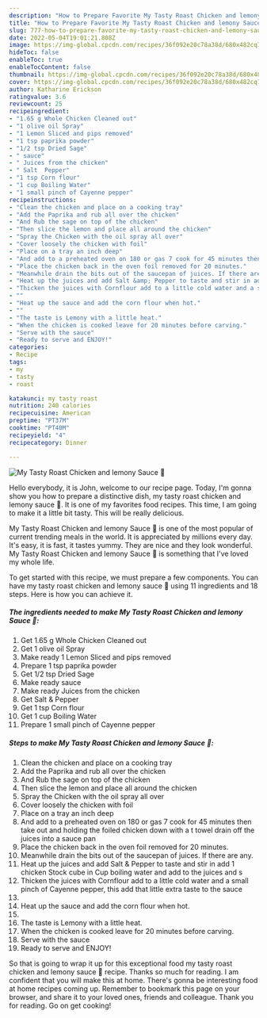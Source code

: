 ```yaml
---
description: "How to Prepare Favorite My Tasty Roast Chicken and lemony Sauce 💙"
title: "How to Prepare Favorite My Tasty Roast Chicken and lemony Sauce 💙"
slug: 777-how-to-prepare-favorite-my-tasty-roast-chicken-and-lemony-sauce
date: 2022-05-04T19:01:21.808Z
image: https://img-global.cpcdn.com/recipes/36f092e20c78a38d/680x482cq70/my-tasty-roast-chicken-and-lemony-sauce-recipe-main-photo.jpg
hideToc: false
enableToc: true
enableTocContent: false
thumbnail: https://img-global.cpcdn.com/recipes/36f092e20c78a38d/680x482cq70/my-tasty-roast-chicken-and-lemony-sauce-recipe-main-photo.jpg
cover: https://img-global.cpcdn.com/recipes/36f092e20c78a38d/680x482cq70/my-tasty-roast-chicken-and-lemony-sauce-recipe-main-photo.jpg
author: Katharine Erickson
ratingvalue: 3.6
reviewcount: 25
recipeingredient:
- "1.65 g Whole Chicken Cleaned out"
- "1 olive oil Spray"
- "1 Lemon Sliced and pips removed"
- "1 tsp paprika powder"
- "1/2 tsp Dried Sage"
- " sauce"
- " Juices from the chicken"
- " Salt  Pepper"
- "1 tsp Corn flour"
- "1 cup Boiling Water"
- "1 small pinch of Cayenne pepper"
recipeinstructions:
- "Clean the chicken and place on a cooking tray"
- "Add the Paprika and rub all over the chicken"
- "And Rub the sage on top of the chicken"
- "Then slice the lemon and place all around the chicken"
- "Spray the Chicken with the oil spray all over"
- "Cover loosely the chicken with foil"
- "Place on a tray an inch deep"
- "And add to a preheated oven on 180 or gas 7 cook for 45 minutes then take out and holding the foiled chicken down with a t towel drain off the juices into a sauce pan"
- "Place the chicken back in the oven foil removed for 20 minutes."
- "Meanwhile drain the bits out of the saucepan of juices. If there are any."
- "Heat up the juices and add Salt &amp; Pepper to taste and stir in add 1 chicken Stock cube in Cup boiling water and add to the juices and s"
- "Thicken the juices with Cornflour add to a little cold water and a small pinch of Cayenne pepper, this add that little extra taste to the sauce"
- ""
- "Heat up the sauce and add the corn flour when hot."
- ""
- "The taste is Lemony with a little heat."
- "When the chicken is cooked leave for 20 minutes before carving."
- "Serve with the sauce"
- "Ready to serve and ENJOY!"
categories:
- Recipe
tags:
- my
- tasty
- roast

katakunci: my tasty roast 
nutrition: 240 calories
recipecuisine: American
preptime: "PT37M"
cooktime: "PT40M"
recipeyield: "4"
recipecategory: Dinner

---
```



![My Tasty Roast Chicken and lemony Sauce 💙](https://img-global.cpcdn.com/recipes/36f092e20c78a38d/680x482cq70/my-tasty-roast-chicken-and-lemony-sauce-recipe-main-photo.jpg)

Hello everybody, it is John, welcome to our recipe page. Today, I'm gonna show you how to prepare a distinctive dish, my tasty roast chicken and lemony sauce 💙. It is one of my favorites food recipes. This time, I am going to make it a little bit tasty. This will be really delicious.



My Tasty Roast Chicken and lemony Sauce 💙 is one of the most popular of current trending meals in the world. It is appreciated by millions every day. It's easy, it is fast, it tastes yummy. They are nice and they look wonderful. My Tasty Roast Chicken and lemony Sauce 💙 is something that I've loved my whole life.


To get started with this recipe, we must prepare a few components. You can have my tasty roast chicken and lemony sauce 💙 using 11 ingredients and 18 steps. Here is how you can achieve it.

<!--inarticleads1-->

##### The ingredients needed to make My Tasty Roast Chicken and lemony Sauce 💙:

1. Get 1.65 g Whole Chicken Cleaned out
1. Get 1 olive oil Spray
1. Make ready 1 Lemon Sliced and pips removed
1. Prepare 1 tsp paprika powder
1. Get 1/2 tsp Dried Sage
1. Make ready  sauce
1. Make ready  Juices from the chicken
1. Get  Salt &amp; Pepper
1. Get 1 tsp Corn flour
1. Get 1 cup Boiling Water
1. Prepare 1 small pinch of Cayenne pepper




<!--inarticleads2-->

##### Steps to make My Tasty Roast Chicken and lemony Sauce 💙:

1. Clean the chicken and place on a cooking tray
1. Add the Paprika and rub all over the chicken
1. And Rub the sage on top of the chicken
1. Then slice the lemon and place all around the chicken
1. Spray the Chicken with the oil spray all over
1. Cover loosely the chicken with foil
1. Place on a tray an inch deep
1. And add to a preheated oven on 180 or gas 7 cook for 45 minutes then take out and holding the foiled chicken down with a t towel drain off the juices into a sauce pan
1. Place the chicken back in the oven foil removed for 20 minutes.
1. Meanwhile drain the bits out of the saucepan of juices. If there are any.
1. Heat up the juices and add Salt &amp; Pepper to taste and stir in add 1 chicken Stock cube in Cup boiling water and add to the juices and s
1. Thicken the juices with Cornflour add to a little cold water and a small pinch of Cayenne pepper, this add that little extra taste to the sauce
1. 
1. Heat up the sauce and add the corn flour when hot.
1. 
1. The taste is Lemony with a little heat.
1. When the chicken is cooked leave for 20 minutes before carving.
1. Serve with the sauce
1. Ready to serve and ENJOY!



So that is going to wrap it up for this exceptional food my tasty roast chicken and lemony sauce 💙 recipe. Thanks so much for reading. I am confident that you will make this at home. There's gonna be interesting food at home recipes coming up. Remember to bookmark this page on your browser, and share it to your loved ones, friends and colleague. Thank you for reading. Go on get cooking!
